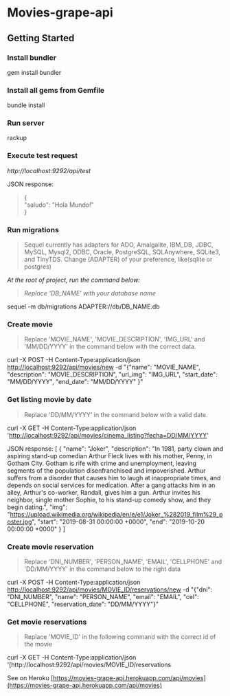 # Movies-grape-api

## Getting Started

### Install bundler

gem install bundler

### Install all gems from Gemfile

bundle install

### Run server

rackup

### Execute test request

*http://localhost:9292/api/test*

JSON response: 

> {  
> "saludo": "Hola Mundo!"  
> }

### Run migrations
> Sequel currently has adapters for ADO, Amalgalite, IBM_DB, JDBC, MySQL, Mysql2, ODBC, Oracle, PostgreSQL, SQLAnywhere, SQLite3, and TinyTDS. Change (ADAPTER) of your preference, like(sqlite or postgres)

*At the root of project, run the command below:*

> *Replace 'DB_NAME' with your database name*

sequel -m db/migrations ADAPTER://db/DB_NAME.db

### Create movie

> Replace 'MOVIE_NAME', 'MOVIE_DESCRIPTION', 'IMG_URL' and 'MM/DD/YYYY' in the command below with the correct data.

curl -X POST -H Content-Type:application/json [http://localhost:9292/api/movies/new](http://localhost:9292/api/movies/new) -d "{"name": "MOVIE_NAME", "description": "MOVIE_DESCRIPTION", "url_img": "IMG_URL", "start_date": "MM/DD/YYYY", "end_date": "MM/DD/YYYY" }"

### Get listing movie by date

> Replace 'DD/MM/YYYY' in the command below with a valid date.

curl -X GET -H Content-Type:application/json '[http://localhost:9292/api/movies/cinema_listing?fecha=DD/MM/YYYY](http://localhost:9292/api/movies/cinema_listing?fecha=DD/MM/AAAA)'

JSON response: 
[
  {
    "name": "Joker",
    "description": "In 1981, party clown and aspiring stand-up comedian Arthur Fleck lives with his mother, Penny, in Gotham City. Gotham is rife with crime and unemployment, leaving segments of the population disenfranchised and impoverished. Arthur suffers from a disorder that causes him to laugh at inappropriate times, and depends on social services for medication. After a gang attacks him in an alley, Arthur's co-worker, Randall, gives him a gun. Arthur invites his neighbor, single mother Sophie, to his stand-up comedy show, and they begin dating.",
    "img": "https://upload.wikimedia.org/wikipedia/en/e/e1/Joker_%282019_film%29_poster.jpg",
    "start": "2019-08-31 00:00:00 +0000",
    "end": "2019-10-20 00:00:00 +0000"
  }
]

### Create movie reservation

> Replace 'DNI_NUMBER', 'PERSON_NAME', 'EMAIL', 'CELLPHONE' and 'DD/MM/YYYY' in the command below to the right data

curl -X POST -H Content-Type:application/json [http://localhost:9292/api/movies/MOVIE_ID/reservations/new](http://localhost:9292/api/movies/MOVIE_ID/reservations/new) -d "{"dni": "DNI_NUMBER", "name": "PERSON_NAME", "email": "EMAIL", "cel": "CELLPHONE", "reservation_date": "DD/MM/YYYY"}"

### Get movie reservations

>Replace 'MOVIE_ID' in the following command with the correct id of the movie
>
curl -X GET -H Content-Type:application/json '[http://localhost:9292/api/movies/MOVIE_ID/reservations

See on Heroku [https://movies-grape-api.herokuapp.com/api/movies](https://movies-grape-api.herokuapp.com/api/movies)